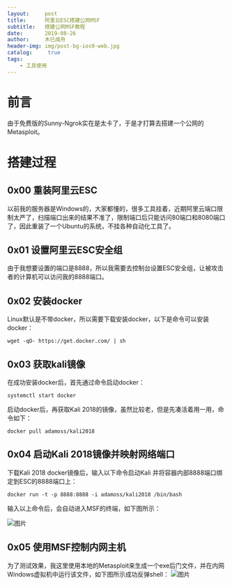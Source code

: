 ```yaml
---
layout:     post
title:      阿里云ESC搭建公网MSF
subtitle:   搭建公网MSF教程
date:       2019-08-26
author:     木已成舟
header-img: img/post-bg-ios9-web.jpg
catalog: 	 true
tags:
    - 工具使用
---
```

# 前言
由于免费版的Sunny-Ngrok实在是太卡了，于是才打算去搭建一个公网的Metasploit。

# 搭建过程
## 0x00 重装阿里云ESC
以前我的服务器是Windows的，大家都懂的，很多工具挂着，近期阿里云端口限制太严了，扫描端口出来的结果不准了，限制端口后只能访问80端口和8080端口了，因此重装了一个Ubuntu的系统，不挂各种自动化工具了。

## 0x01 设置阿里云ESC安全组
由于我想要设置的端口是8888，所以我需要去控制台设置ESC安全组，让被攻击者的计算机可以访问我的8888端口。

## 0x02 安装docker
Linux默认是不带docker，所以需要下载安装docker，以下是命令可以安装docker：
```
wget -qO- https://get.docker.com/ | sh
```

## 0x03 获取kali镜像
在成功安装docker后，首先通过命令启动docker：
```
systemctl start docker
```

启动docker后，再获取Kali 2018的镜像，虽然比较老，但是先凑活着用一用，命令如下：

```
docker pull adamoss/kali2018
```


## 0x04 启动Kali 2018镜像并映射网络端口
下载Kali 2018 docker镜像后，输入以下命令启动Kali 并将容器内部8888端口绑定到ESC的8888端口上：
```
docker run -t -p 8888:8888 -i adamoss/kali2018 /bin/bash
```

输入以上命令后，会自动进入MSF的终端，如下图所示：

![图片](../../../../img/gw-msf-1.png)

## 0x05 使用MSF控制内网主机
为了测试效果，我这里使用本地的Metasploit来生成一个exe后门文件，并在内网Windows虚拟机中运行该文件，如下图所示成功反弹shell：
![图片](../../../../img/gw-msf-2.png)






